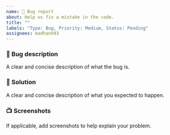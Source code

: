 ```yaml
---
name: 🐛 Bug report
about: Help us fix a mistake in the code.
title: ""
labels: "Type: Bug, Priority: Medium, Status: Pending"
assignees: madhank93
---
```


### 🐛 Bug description

A clear and concise description of what the bug is.

### 🎯 Solution

A clear and concise description of what you expected to happen.

### 📺 Screenshots

If applicable, add screenshots to help explain your problem.
